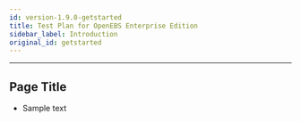 ```yaml
---
id: version-1.9.0-getstarted
title: Test Plan for OpenEBS Enterprise Edition
sidebar_label: Introduction
original_id: getstarted
---
```

------

## Page Title

- Sample text

